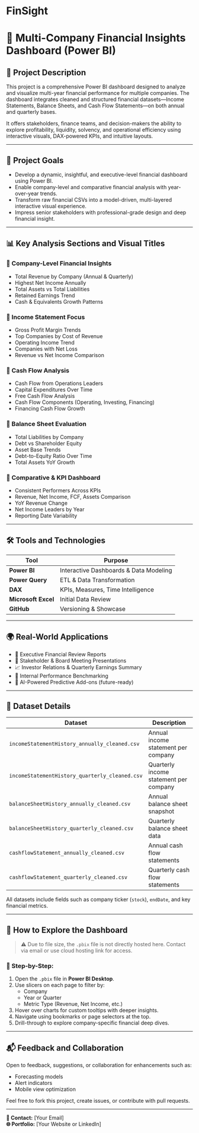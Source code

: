 # FinSight
# 💼 Multi-Company Financial Insights Dashboard (Power BI)

## 📌 Project Description
This project is a comprehensive Power BI dashboard designed to analyze and visualize multi-year financial performance for multiple companies. The dashboard integrates cleaned and structured financial datasets—Income Statements, Balance Sheets, and Cash Flow Statements—on both annual and quarterly bases. 

It offers stakeholders, finance teams, and decision-makers the ability to explore profitability, liquidity, solvency, and operational efficiency using interactive visuals, DAX-powered KPIs, and intuitive layouts.

---

## 🎯 Project Goals

- Develop a dynamic, insightful, and executive-level financial dashboard using Power BI.
- Enable company-level and comparative financial analysis with year-over-year trends.
- Transform raw financial CSVs into a model-driven, multi-layered interactive visual experience.
- Impress senior stakeholders with professional-grade design and deep financial insight.

---

## 📊 Key Analysis Sections and Visual Titles

### 🔹 Company-Level Financial Insights
- Total Revenue by Company (Annual & Quarterly)
- Highest Net Income Annually
- Total Assets vs Total Liabilities
- Retained Earnings Trend
- Cash & Equivalents Growth Patterns

### 🔹 Income Statement Focus
- Gross Profit Margin Trends
- Top Companies by Cost of Revenue
- Operating Income Trend
- Companies with Net Loss
- Revenue vs Net Income Comparison

### 🔹 Cash Flow Analysis
- Cash Flow from Operations Leaders
- Capital Expenditures Over Time
- Free Cash Flow Analysis
- Cash Flow Components (Operating, Investing, Financing)
- Financing Cash Flow Growth

### 🔹 Balance Sheet Evaluation
- Total Liabilities by Company
- Debt vs Shareholder Equity
- Asset Base Trends
- Debt-to-Equity Ratio Over Time
- Total Assets YoY Growth

### 🔹 Comparative & KPI Dashboard
- Consistent Performers Across KPIs
- Revenue, Net Income, FCF, Assets Comparison
- YoY Revenue Change
- Net Income Leaders by Year
- Reporting Date Variability

---

## 🛠️ Tools and Technologies

| Tool | Purpose |
|------|---------|
| **Power BI** | Interactive Dashboards & Data Modeling |
| **Power Query** | ETL & Data Transformation |
| **DAX** | KPIs, Measures, Time Intelligence |
| **Microsoft Excel** | Initial Data Review |
| **GitHub** | Versioning & Showcase |

---

## 🌍 Real-World Applications

- 🔎 Executive Financial Review Reports
- 💼 Stakeholder & Board Meeting Presentations
- 📈 Investor Relations & Quarterly Earnings Summary
- 🧮 Internal Performance Benchmarking
- 🧠 AI-Powered Predictive Add-ons (future-ready)

---

## 📂 Dataset Details

| Dataset | Description |
|---------|-------------|
| `incomeStatementHistory_annually_cleaned.csv` | Annual income statement per company |
| `incomeStatementHistory_quarterly_cleaned.csv` | Quarterly income statement per company |
| `balanceSheetHistory_annually_cleaned.csv` | Annual balance sheet snapshot |
| `balanceSheetHistory_quarterly_cleaned.csv` | Quarterly balance sheet data |
| `cashflowStatement_annually_cleaned.csv` | Annual cash flow statements |
| `cashflowStatement_quarterly_cleaned.csv` | Quarterly cash flow statements |

All datasets include fields such as company ticker (`stock`), `endDate`, and key financial metrics.

---

## 📎 How to Explore the Dashboard

> ⚠️ Due to file size, the `.pbix` file is not directly hosted here. Contact via email or use cloud hosting link for access.

### 🔧 Step-by-Step:
1. Open the `.pbix` file in **Power BI Desktop**.
2. Use slicers on each page to filter by:
   - Company
   - Year or Quarter
   - Metric Type (Revenue, Net Income, etc.)
3. Hover over charts for custom tooltips with deeper insights.
4. Navigate using bookmarks or page selectors at the top.
5. Drill-through to explore company-specific financial deep dives.

---

## 📬 Feedback and Collaboration

Open to feedback, suggestions, or collaboration for enhancements such as:
- Forecasting models
- Alert indicators
- Mobile view optimization

Feel free to fork this project, create issues, or contribute with pull requests.

---

**📧 Contact:** [Your Email]  
**🌐 Portfolio:** [Your Website or LinkedIn]  
